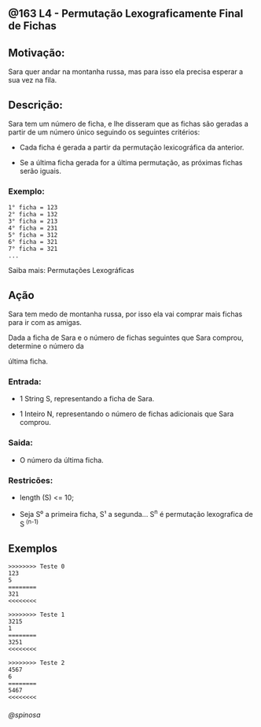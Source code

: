 ## @163 L4 - Permutação Lexograficamente Final de Fichas

## Motivação:

Sara quer andar na montanha russa, mas para isso ela precisa esperar a sua vez na fila.

## Descrição:

Sara tem um número de ficha, e lhe disseram que as fichas são geradas a partir de um número único seguindo os seguintes critérios:

- Cada ficha é gerada a partir da permutação lexicográfica da anterior.

- Se a última ficha gerada for a última permutação, as próximas fichas serão iguais.


### Exemplo:

```
1° ficha = 123
2° ficha = 132
3° ficha = 213
4° ficha = 231
5° ficha = 312
6° ficha = 321
7° ficha = 321
...
```

Saiba mais: Permutações Lexográficas

## Ação

Sara tem medo de montanha russa, por isso ela vai comprar mais fichas para ir com as amigas.

Dada a ficha de Sara e o número de fichas seguintes que Sara comprou, determine o número da 

última ficha.

### Entrada:

- 1 String S, representando a ficha de Sara.

- 1 Inteiro N, representando o número de fichas adicionais que Sara comprou. 

### Saida:

- O número da última ficha.

### Restricões:

- length (S) <= 10;

- Seja S⁰ a primeira ficha, S¹ a segunda... S<sup>n</sup> é permutação lexografica de S<sup>
(n-1)</sup>

## Exemplos

```
>>>>>>>> Teste 0
123
5
========
321
<<<<<<<<

>>>>>>>> Teste 1
3215
1
========
3251
<<<<<<<<

>>>>>>>> Teste 2
4567
6
========
5467
<<<<<<<<
```

###### @spinosa
